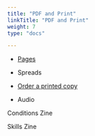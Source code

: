 ```yaml
---
title: "PDF and Print"
linkTitle: "PDF and Print"
weight: 7
type: "docs"

---
```


- [Pages]()

- Spreads

- [Order a printed copy](https://mixam.com/)

- Audio


Conditions Zine

Skills Zine